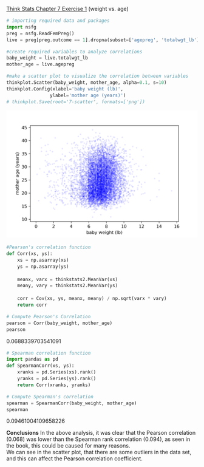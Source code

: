 [Think Stats Chapter 7 Exercise 1](http://greenteapress.com/thinkstats2/html/thinkstats2008.html#toc70) (weight vs. age)

```python
# importing required data and packages
import nsfg
preg = nsfg.ReadFemPreg()
live = preg[preg.outcome == 1].dropna(subset=['agepreg', 'totalwgt_lb'])
```
```python
#create required variables to analyze correlations
baby_weight = live.totalwgt_lb
mother_age = live.agepreg
```
```python
#make a scatter plot to visualize the correlation between variables
thinkplot.Scatter(baby_weight, mother_age, alpha=0.1, s=10)
thinkplot.Config(xlabel='baby weight (lb)',
                ylabel='mother age (years)')
# thinkplot.Save(root='7-scatter', formats=['png'])
```
![aa](7-scatter.png)
```python
#Pearson's correlation function
def Corr(xs, ys):
    xs = np.asarray(xs)
    ys = np.asarray(ys)

    meanx, varx = thinkstats2.MeanVar(xs)
    meany, vary = thinkstats2.MeanVar(ys)

    corr = Cov(xs, ys, meanx, meany) / np.sqrt(varx * vary)
    return corr
  ```
  ```python
  # Compute Pearson's Correlation
pearson = Corr(baby_weight, mother_age)
pearson
```
0.0688339703541091
```python
# Spearman correlation function
import pandas as pd
def SpearmanCorr(xs, ys):
    xranks = pd.Series(xs).rank()
    yranks = pd.Series(ys).rank()
    return Corr(xranks, yranks)
```
```python
# Compute Spearman's correlation
spearman = SpearmanCorr(baby_weight, mother_age)
spearman
```  
0.09461004109658226

**Conclusions**
In the above analysis, it was clear that the Pearson correlation (0.068) was lower than the Spearman rank correlation (0.094), as seen in the book, this could be caused for many reasons.  
We can see in the scatter plot, that there are some outliers in the data set, and this can affect the Pearson correlation coefficient.  
